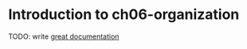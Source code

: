 # Introduction to ch06-organization

TODO: write [great documentation](http://jacobian.org/writing/what-to-write/)
